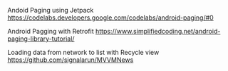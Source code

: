 Andoid Paging using Jetpack
https://codelabs.developers.google.com/codelabs/android-paging/#0 

Android Pagging with Retrofit
https://www.simplifiedcoding.net/android-paging-library-tutorial/

Loading data from network to list with Recycle view
https://github.com/signalarun/MVVMNews

